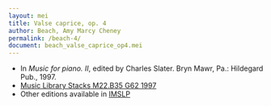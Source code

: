 ```yaml
---
layout: mei
title: Valse caprice, op. 4
author: Beach, Amy Marcy Cheney
permalink: /beach-4/
document: beach_valse_caprice_op4.mei
---
```


- In *Music for piano. II*, edited by Charles Slater. Bryn Mawr, Pa.: Hildegard Pub., 1997.
- <a href="https://tufts-primo.hosted.exlibrisgroup.com/permalink/f/bnf7qa/01TUN_ALMA2187518310003851" target="_blank">Music Library Stacks M22.B35 G62 1997</a>
- Other editions available in <a href="https://imslp.org/wiki/Valse-Caprice%2C_Op.4_(Beach%2C_Amy_Marcy)" target="_blank">IMSLP</a>
